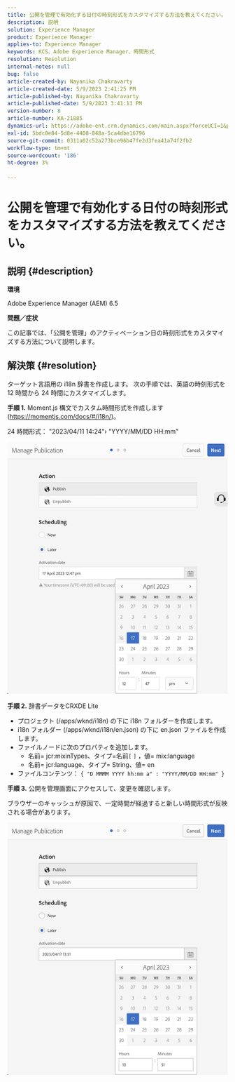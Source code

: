 ```yaml
---
title: 公開を管理で有効化する日付の時刻形式をカスタマイズする方法を教えてください。
description: 説明
solution: Experience Manager
product: Experience Manager
applies-to: Experience Manager
keywords: KCS、Adobe Experience Manager、時間形式
resolution: Resolution
internal-notes: null
bug: false
article-created-by: Nayanika Chakravarty
article-created-date: 5/9/2023 2:41:25 PM
article-published-by: Nayanika Chakravarty
article-published-date: 5/9/2023 3:41:13 PM
version-number: 8
article-number: KA-21885
dynamics-url: https://adobe-ent.crm.dynamics.com/main.aspx?forceUCI=1&pagetype=entityrecord&etn=knowledgearticle&id=ceaf3091-77ee-ed11-8849-6045bd006079
exl-id: 5bdc0e84-5d8e-4408-848a-5ca4dbe16796
source-git-commit: 0311a02c52a273bce96b47fe2d3fea41a74f2fb2
workflow-type: tm+mt
source-wordcount: '186'
ht-degree: 3%

---
```


# 公開を管理で有効化する日付の時刻形式をカスタマイズする方法を教えてください。

## 説明 {#description}


<b>環境</b>

Adobe Experience Manager (AEM) 6.5

<b>問題／症状</b>

この記事では、「公開を管理」のアクティベーション日の時刻形式をカスタマイズする方法について説明します。


## 解決策 {#resolution}


ターゲット言語用の i18n 辞書を作成します。 次の手順では、英語の時刻形式を 12 時間から 24 時間にカスタマイズします。

<b>手順 1.</b> Moment.js 構文でカスタム時間形式を作成します (https://momentjs.com/docs/#/i18n/)。

24 時間形式： &quot;2023/04/11 14:24&quot;› &quot;YYYY/MM/DD HH:mm&quot;

![](assets/d14c64e9-53de-ed11-a7c7-6045bd006268.png)

<b>手順 2.</b> 辞書データをCRXDE Lite

- プロジェクト (/apps/wknd/i18n) の下に i18n フォルダーを作成します。
- i18n フォルダー (/apps/wknd/i18n/en.json) の下に en.json ファイルを作成します。
- ファイルノードに次のプロパティを追加します。
   - 名前= jcr:mixinTypes、タイプ=名前`[` `]` ，値= mix:language
   - 名前= jcr:language、タイプ= String、値= en
- ファイルコンテンツ： `{ "D MMMM YYYY hh:mm a" : "YYYY/MM/DD HH:mm" }`


<b>手順 3.</b> 公開を管理画面にアクセスして、変更を確認します。

ブラウザーのキャッシュが原因で、一定時間が経過すると新しい時間形式が反映される場合があります。

![](assets/25f363ef-53de-ed11-a7c7-6045bd006268.png)
